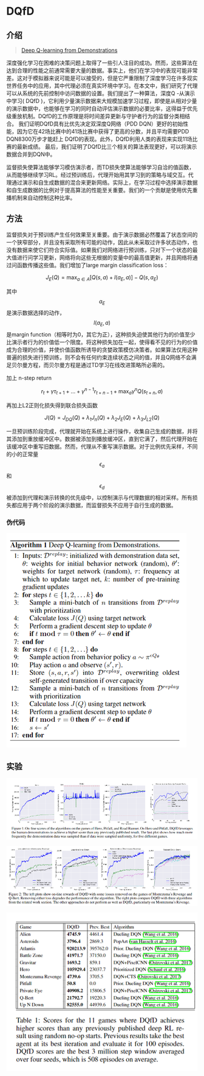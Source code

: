 # DQfD

## 介绍

> [Deep Q-learning from Demonstrations](https://arxiv.org/pdf/1704.03732.pdf)

深度强化学习在困难的决策问题上取得了一些引人注目的成功。然而，这些算法在达到合理的性能之前通常需要大量的数据。事实上，他们在学习中的表现可能非常差。这对于模拟器来说可能是可以接受的，但是它严重限制了深度学习在许多现实世界任务中的应用，其中代理必须在真实环境中学习。在本文中，我们研究了代理可以从系统的先前控制中访问数据的设置。我们提出了一种算法，深度Q -从演示中学习\( DQfD \)，它利用少量演示数据来大规模加速学习过程，即使是从相对少量的演示数据中，也能够在学习的同时自动评估演示数据的必要比率，这得益于优先级重放机制。DQfD的工作原理是将时间差异更新与守护者行为的监督分类相结合。 我们证明DQfD具有比优先决定双深度Q网络（PDD DQN）更好的初始性能，因为它在42场比赛中的41场比赛中获得了更高的分数，并且平均需要PDD DQN8300万步才能赶上 DQfD的表现。此外，DQfD利用人类的表现来实现11场比赛的最新成绩。 最后，我们证明了DQfD比三个相关的算法表现更好，可以将演示数据合并到DQN中。

监督损失使算法能够学习模仿演示者，而TD损失使算法能够学习自洽的值函数，从而能够继续学习RL。经过预训练后，代理开始用其学习到的策略与域交互。代理通过演示和自生成数据的混合来更新网络。实际上，在学习过程中选择演示数据和自生成数据的比例对于提高算法的性能至关重要。我们的一个贡献是使用优先重播机制来自动控制这种比率。

## 方法

监督损失对于预训练产生任何效果至关重要。由于演示数据必然覆盖了状态空间的一个狭窄部分，并且没有采取所有可能的动作，因此从未采取过许多状态动作，也没有数据来使它们符合实际值。如果我们对网络进行预训练，只对下一个状态的最大值进行问学习更新，网络将向这些无根据的变量中的最高值更新，并且网络将通过问函数传播这些值。我们增加了large margin classification loss：

$$
J_{E}(Q)=\max _{a \in A}\left[Q(s, a)+l\left(a_{E}, a\right)\right]-Q\left(s, a_{E}\right)
$$

其中 $$a_{E}$$ 是演示数据选择的动作， $$l\left(a_{E}, a\right)$$ 是margin function（相等时为0，其它为正），这种损失迫使其他行为的价值至少比演示者行为的价值低一个限度。将这种损失加在一起，使得看不见的行为的价值成为合理的价值，并使价值函数所诱导的贪婪政策模仿决策者。如果算法仅用这种普遍的损失进行预训练，则不会有任何约束连续状态之间的值，并且Q网络不会满足贝尔曼方程，而贝尔曼方程是通过TD学习在线改进策略所必需的。

加上 n-step return

$$
r_{t}+\gamma \tau_{t+1}+\ldots+\gamma^{n-1} r_{t+n-1}+\max _{a} \gamma^{n} Q\left(s_{t+n}, a\right)
$$

再加上L2正则化损失得到联合损失函数

$$J(Q)=J_{D Q}(Q)+\lambda_{1} J_{n}(Q)+\lambda_{2} J_{E}(Q)+\lambda_{3} J_{L 2}(Q)$$

一旦预训练阶段完成，代理就开始在系统上进行操作，收集自己生成的数据，并将其添加到重放缓冲区中。数据被添加到播放缓冲区，直到它满了，然后代理开始在该缓冲区中重写旧数据。然而，代理从不重写演示数据。对于比例优先采样，不同的小的正常量 $$\epsilon_{a}$$和$$\epsilon_{d}$$  被添加到代理和演示转换的优先级中，以控制演示与代理数据的相对采样。所有损失都应用于两个阶段的演示数据，而监督损失不应用于自行生成的数据。

### 伪代码

![](../../.gitbook/assets/image%20%2851%29.png)

## 实验

![](../../.gitbook/assets/image%20%2874%29.png)

![](../../.gitbook/assets/image%20%2888%29.png)

![](../../.gitbook/assets/image%20%28124%29.png)





